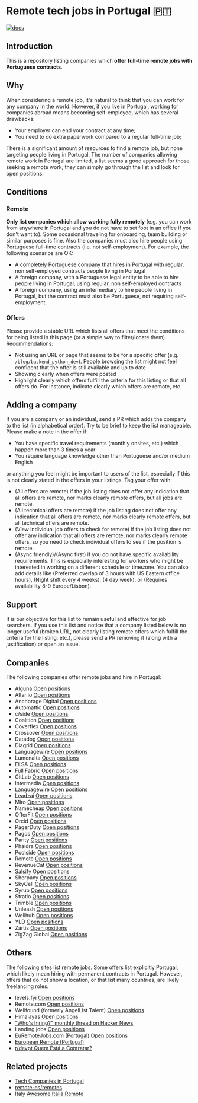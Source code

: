# Remote tech jobs in Portugal 🇵🇹

[![docs](https://github.com/thatmlopsguy/remote-pt/actions/workflows/docs.yml/badge.svg)](https://github.com/thatmlopsguy/remote-pt/actions/workflows/docs.yml)

## Introduction

This is a repository listing companies which **offer full-time remote jobs with Portuguese contracts**.

## Why

When considering a remote job, it's natural to think that you can work for any company in the world.
However, if you live in Portugal, working for companies abroad means becoming self-employed, which has several drawbacks:

* Your employer can end your contract at any time;
* You need to do extra paperwork compared to a regular full-time job;

There is a significant amount of resources to find a remote job, but none targeting people living in Portugal.
The number of companies allowing remote work in Portugal are limited, a list seems a good approach for those seeking a
remote work; they can simply go through the list and look for open positions.

## Conditions

### Remote

**Only list companies which allow working fully remotely** (e.g. you can work from anywhere in Portugal and you do not
have to set foot in an office if you don't want to). Some occasional traveling for onboarding, team building or similar
purposes is fine. Also the companies must also hire people using Portuguese full-time contracts (i.e. not self-employment).
For example, the following scenarios are OK:

* A completely Portuguese company that hires in Portugal with regular, non self-employed contracts people living in Portugal
* A foreign company, with a Portuguese legal entity to be able to hire people living in Portugal, using regular, non 
  self-employed contracts
* A foreign company, using an intermediary to hire people living in Portugal, but the contract must also be Portuguese,
  not requiring self-employment.

### Offers

Please provide a stable URL which lists all offers that meet the conditions for being listed in this page (or a simple 
way to filter/locate them). Recommendations:

* Not using an URL or page that seems to be for a specific offer (e.g. `/blog/backend_python_dev`). People browsing the
  list might not feel confident that the offer is still available and up to date
* Showing clearly when offers were posted
* Highlight clearly which offers fulfill the criteria for this listing or that all offers do. For instance, indicate
  clearly which offers are remote, etc.

## Adding a company

If you are a company or an individual, send a PR which adds the company to the list (in alphabetical order). Try to be
brief to keep the list manageable. Please make a note in the offer if:

* You have specific travel requirements (monthly onsites, etc.) which happen more than 3 times a year
* You require language knowledge other than Portuguese and/or medium English

or anything you feel might be important to users of the list, especially if this is not clearly stated in the offers in
your listings. Tag your offer with:

* (All offers are remote) if the job listing does not offer any indication that all offers are remote, nor marks clearly
  remote offers, but all jobs are remote.
* (All technical offers are remote) if the job listing does not offer any indication that all offers are remote, nor marks
  clearly remote offers, but all technical offers are remote.
* (View individual job offers to check for remote) if the job listing does not offer any indication that all offers are
  remote, nor marks clearly remote offers, so you need to check individual offers to see if the position is remote.
* (Async friendly)/(Async first) if you do not have specific availability requirements. This is especially interesting
  for workers who might be interested in working on a different schedule or timezone. You can also add details like 
  (Preferred overlap of 3 hours with US Eastern office hours), (Night shift every 4 weeks), (4 day week), or (Requires
  availability 8-9 Europe/Lisbon).

## Support

It is our objective for this list to remain useful and effective for job searchers. 
If you use this list and notice that a company listed below is no longer useful (broken URL, not clearly listing remote
offers which fulfill the criteria for the listing, etc.), please send a PR removing it (along with a justification) or 
open an issue.

## Companies

The following companies offer remote jobs and hire in Portugal:

* Alguna [Open positions](https://www.alguna.io/careers)
* Altar.io [Open positions](https://careers.altar.io/jobs/)
* Anchorage Digital [Open positions](https://jobs.lever.co/anchorage?location=Portugal)
* Automattic [Open positions](https://automattic.com/work-with-us/)
* c/side [Open positions](https://jobs.ashbyhq.com/c-side)
* Coalition [Open positions](https://careers.coalitioninc.com/jobs/)
* Coverflex [Open positions](https://careers.coverflex.com/)
* Crossover [Open positions](https://www.crossover.com/jobs)
* Datadog [Open positions](https://careers.datadoghq.com/)
* Diagrid [Open positions](https://www.diagrid.io/careers/)
* Languagewire [Open positions](https://apply.workable.com/languagewire/)
* Lumenalta [Open positions](https://lumenalta.com/remote-jobs#open-positions)
* ELSA [Open positions](https://elsaspeak.com/en/career/)
* Full Fabric [Open positions](https://www.fullfabric.com/company/careers/)
* GitLab [Open positions](https://job-boards.greenhouse.io/gitlab/)
* Intermedia [Open positions](https://intermeinc.hrmdirect.com/employment/job-openings.php?search=true)
* Languagewire [Open positions](https://apply.workable.com/languagewire/)
* Leadzai [Open positions](https://www.leadzai.com/about-us#open-roles)
* Miro [Open positions](https://miro.com/careers/open-positions/?location=remote-emea)
* Namecheap [Open positions](https://www.namecheap.com/careers/)
* OfferFit [Open positions](https://www.offerfit.ai/careers/)
* Orcid [Open positions](https://info.orcid.org/work-with-us/)
* PagerDuty [Open positions](https://careers.pagerduty.com/jobs/search?page=1&remote=true&country_codes%5B%5D=PT&query=)
* Pagos [Open positions](https://pagos.ai/careers)
* Parity [Open positions](https://www.parity.io/careers)
* Phaidra [Open positions](https://www.phaidra.ai/careers)
* Poolside [Open positions](https://poolside.ai/careers)
* Remote [Open positions](https://boards.greenhouse.io/remotecom)
* RevenueCat [Open positions](https://www.revenuecat.com/careers/)
* Salsify [Open positions](https://www.salsify.com/careers/current-listings)
* Sherpany [Open positions](https://www.sherpany.com/en/careers/open-positions/)
* SkyCell [Open positions](https://www.skycell.ch/career/)
* Syrup [Open positions](https://www.syrup.tech/careers#open-positions)
* Stratio [Open positions](https://careers.stratioautomotive.com/#jobs)
* Trimble [Open positions](https://trimblecareers.trimble.com/careers?location=Portugal)
* Unleash [Open positions](https://www.getunleash.io/careers)
* Wellhub [Open positions](https://wellhub.com/careers)
* YLD [Open positions](https://www.yld.io/join-us)
* Zartis [Open positions](https://www.zartis.com/careers/)
* ZigZag Global [Open positions](https://apply.workable.com/zigzag-global/)

## Others

The following sites list remote jobs. Some offers list explicitly Portugal, which likely mean hiring with permanent contracts
in Portugal. However, offers that do not show a location, or that list many countries, are likely freelancing roles.

* levels.fyi [Open positions](https://www.levels.fyi/jobs/location/portugal?locationSlug=portugal)
* Remote.com [Open positions](https://remote.com/jobs/all?workplaceLocation=remote&country=PRT)
* Wellfound (formerly AngelList Talent) [Open positions](https://wellfound.com/location/portugal)
* Himalayas [Open positions](https://himalayas.app/jobs/countries/portugal)
* ["Who's hiring?" monthly thread on Hacker News](https://www.hacker-jobs.com/)
* Landing.jobs [Open positions](https://landing.jobs/jobs)
* EuRemoteJobs.com (Portugal) [Open positions](https://euremotejobs.com/job-region/remote-jobs-portugal/)
* [European Remote (Portugal)](https://europeanremote.com/hiring-locations/portugal)
* [r/devpt Quem Está a Contratar?](https://www.reddit.com/r/devpt/search/?q=%22Quem+Est%C3%A1+a+Contratar%3F%22&restrict_sr=1&sort=new)

## Related projects

* [Tech Companies in Portugal](https://github.com/marmelo/tech-companies-in-portugal)
* [remote-es/remotes](https://github.com/remote-es/remotes)
* Italy [Awesome Italia Remote](https://github.com/italiaremote/awesome-italia-remote)
